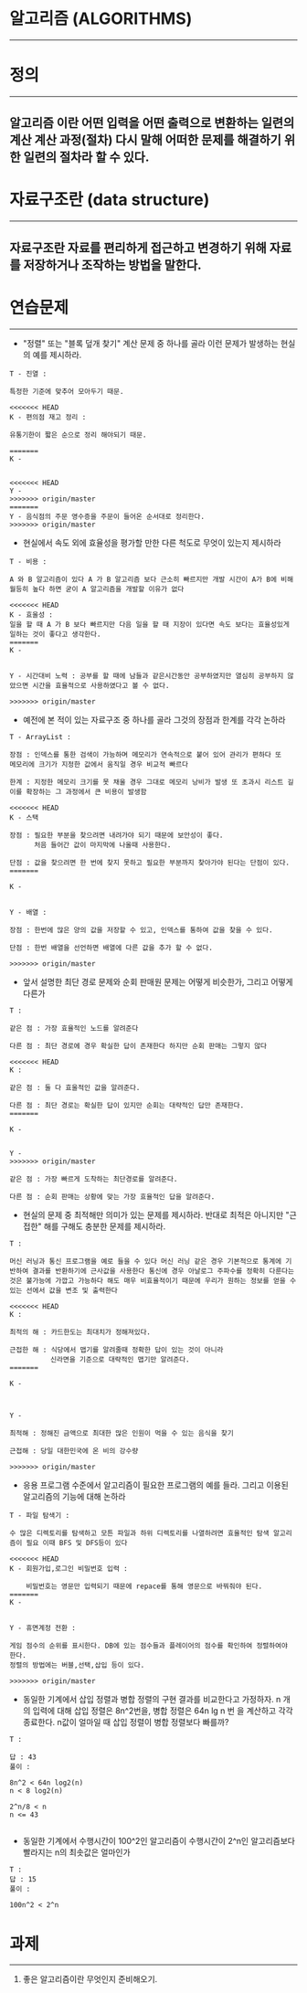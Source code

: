 

# 알고리즘 (ALGORITHMS)
----------------------------------------------------


# 정의 
-----------------------------------
## 알고리즘 이란 어떤 입력을 어떤 출력으로 변환하는 일련의 계산 계산 과정(절차) 다시 말해 어떠한 문제를 해결하기 위한 일련의 절차라 할 수 있다.




# 자료구조란 (data structure)
---------------------------------------------------------------
## 자료구조란 자료를 편리하게 접근하고 변경하기 위해 자료를 저장하거나 조작하는 방법을 말한다.



# 연습문제 
--------------------------------------------------------------

*  "정렬" 또는 "블록 덮개 찾기" 계산 문제 중 하나를 골라 이런 문제가 발생하는 현실의 예를 제시하라.
```
T - 진열 :

특정한 기준에 맞추어 모아두기 때문.

<<<<<<< HEAD
K - 편의점 재고 정리 :

유통기한이 짧은 순으로 정리 해야되기 때문.

=======
K - 


<<<<<<< HEAD
Y - 
>>>>>>> origin/master
=======
Y - 음식점의 주문 영수증을 주문이 들어온 순서대로 정리한다.
>>>>>>> origin/master

```

* 현실에서 속도 외에 효율성을 평가할 만한 다른 척도로 무엇이 있는지 제시하라
```
T - 비용 :

A 와 B 알고리즘이 있다 A 가 B 알고리즘 보다 근소히 빠르지만 개발 시간이 A가 B에 비해 월등히 높다 하면 굳이 A 알고리즘을 개발할 이유가 없다

<<<<<<< HEAD
K - 효울성 :
일을 할 때 A 가 B 보다 빠르지만 다음 일을 할 때 지장이 있다면 속도 보다는 효율성있게 일하는 것이 좋다고 생각한다.
=======
K - 


Y - 시간대비 노력 : 공부를 할 때에 남들과 같은시간동안 공부하였지만 열심히 공부하지 않았으면 시간을 효율적으로 사용하였다고 볼 수 없다.

>>>>>>> origin/master

```

* 예전에 본 적이 있는 자료구조 중 하나를 골라 그것의 장점과 한계를 각각 논하라
```
T - ArrayList :

장점 : 인덱스를 통한 검색이 가능하며 메모리가 연속적으로 붙어 있어 관리가 편하다 또
메모리에 크기가 지정한 값에서 움직일 경우 비교적 빠르다

한계 : 지정한 메모리 크기를 못 채울 경우 그대로 메모리 낭비가 발생 또 초과시 리스트 길이를 확장하는 그 과정에서 큰 비용이 발생함

<<<<<<< HEAD
K - 스택

장점 : 필요한 부분을 찾으려면 내려가야 되기 때문에 보안성이 좋다. 
	  처음 들어간 값이 마지막에 나올때 사용한다.

단점 : 값을 찾으려면 한 번에 찾지 못하고 필요한 부분까지 찾아가야 된다는 단점이 있다.
=======

K - 


Y - 배열 : 

장점 : 한번에 많은 양의 값을 저장할 수 있고, 인덱스를 통하여 값을 찾을 수 있다.

단점 : 한번 배열을 선언하면 배열에 다른 값을 추가 할 수 없다.

>>>>>>> origin/master
```

+ 앞서 설명한 최단 경로 문제와 순회 판매원 문제는 어떻게 비슷한가, 그리고 어떻게 다른가
```
T :

같은 점 : 가장 효율적인 노드를 알려준다

다른 점 : 최단 경로에 경우 확실한 답이 존재한다 하지만 순회 판매는 그렇지 않다

<<<<<<< HEAD
K :

같은 점 : 둘 다 효울적인 값을 알려준다.

다른 점 : 최단 경로는 확실한 답이 있지만 순회는 대략적인 답만 존재한다.
=======

K - 


Y - 
>>>>>>> origin/master

같은 점 : 가장 빠르게 도착하는 최단경로를 알려준다.

다른 점 : 순회 판매는 상황에 맞는 가장 효율적인 답을 알려준다.

```

+ 현실의 문제 중 최적해만 의미가 있는 문제를 제시하라. 반대로  최적은 아니지만 "근접한" 해를 구해도 충분한 문제를 제시하라.
```
T :

머신 러닝과 통신 프로그램을 예로 들을 수 있다 머신 러닝 같은 경우 기본적으로 통계에 기반하여 결과를 반환하기에 근사값을 사용한다 통신에 경우 아날로그 주파수를 정확히 다룬다는 것은 불가능에 가깝고 가능하다 해도 매우 비효율적이기 때문에 우리가 원하는 정보를 얻을 수 있는 선에서 값을 변조 및 출력한다

<<<<<<< HEAD
K :

최적의 해 : 카드한도는 최대치가 정해져있다.

근접한 해 : 식당에서 맵기를 알려줄때 정확한 답이 있는 것이 아니라 
	      신라면을 기준으로 대략적인 맵기만 알려준다.
=======

K - 



Y - 

최적해 : 정해진 금액으로 최대한 많은 인원이 먹을 수 있는 음식을 찾기

근접해 : 당일 대한민국에 온 비의 강수량

>>>>>>> origin/master
```

+ 응용 프로그램 수준에서 알고리즘이 필요한 프로그램의 예를 들라. 그리고 이용된 알고리즘의 기능에 대해 논하라
```
T - 파일 탐색기 :

수 많은 디렉토리를 탐색하고 모튼 파일과 하위 디렉토리를 나열하려면 효율적인 탐색 알고리즘이 필요 이때 BFS 및 DFS등이 있다 

<<<<<<< HEAD
K - 회원가입,로그인 비밀번호 입력 :

	비밀번호는 영문만 입력되기 때문에 repace를 통해 영문으로 바꿔줘야 된다.
=======
K - 


Y - 휴면계정 전환 :

게임 점수의 순위를 표시한다. DB에 있는 점수들과 플레이어의 점수를 확인하여 정렬하여야 한다.
정렬의 방법에는 버블,선택,삽입 등이 있다.

>>>>>>> origin/master
```

+ 동일한 기계에서 삽입 정렬과 병합 정렬의 구현 결과를 비교한다고 가정하자. n 개의 입력에 대해 삽입 정렬은 8n^2번을, 병합 정렬은 64n lg n 번 을 계산하고 각각 종료한다. n값이 얼마일 때 삽입 정렬이 병합 정렬보다 빠를까?
```
T :

답 : 43
풀이 : 

8n^2 < 64n log2(n)  
n < 8 log2(n)

2^n/8 < n
n <= 43


```

+ 동일한 기계에서 수행시간이 100^2인 알고리즘이 수행시간이 2^n인 알고리즘보다 빨라지는 n의 최솟값은 얼마인가

```
T : 
답 : 15
풀이 : 

100n^2 < 2^n 

```



# 과제
----------------------------------------------------------
1. 좋은 알고리즘이란 무엇인지 준비해오기.
